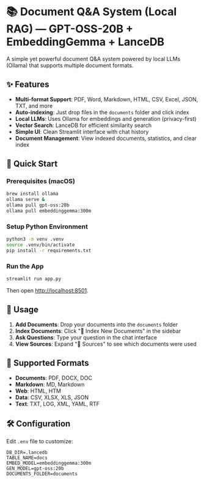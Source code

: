 # 📚 Document Q&A System (Local RAG) — GPT-OSS-20B + EmbeddingGemma + LanceDB

A simple yet powerful document Q&A system powered by local LLMs (Ollama) that supports multiple document formats.

## ✨ Features

- **Multi-format Support**: PDF, Word, Markdown, HTML, CSV, Excel, JSON, TXT, and more
- **Auto-indexing**: Just drop files in the `documents` folder and click index
- **Local LLMs**: Uses Ollama for embeddings and generation (privacy-first)
- **Vector Search**: LanceDB for efficient similarity search  
- **Simple UI**: Clean Streamlit interface with chat history
- **Document Management**: View indexed documents, statistics, and clear index

## 🚀 Quick Start

### Prerequisites (macOS)

```bash
brew install ollama
ollama serve &
ollama pull gpt-oss:20b
ollama pull embeddinggemma:300m
```

### Setup Python Environment

```bash
python3 -m venv .venv
source .venv/bin/activate
pip install -r requirements.txt
```

### Run the App

```bash
streamlit run app.py
```

Then open [http://localhost:8501](http://localhost:8501).

## 📁 Usage

1. **Add Documents**: Drop your documents into the `documents` folder
2. **Index Documents**: Click "🔄 Index New Documents" in the sidebar
3. **Ask Questions**: Type your question in the chat interface
4. **View Sources**: Expand "📖 Sources" to see which documents were used

## 📄 Supported Formats

- **Documents**: PDF, DOCX, DOC
- **Markdown**: MD, Markdown  
- **Web**: HTML, HTM
- **Data**: CSV, XLSX, XLS, JSON
- **Text**: TXT, LOG, XML, YAML, RTF

## 🛠️ Configuration

Edit `.env` file to customize:
```env
DB_DIR=.lancedb
TABLE_NAME=docs
EMBED_MODEL=embeddinggemma:300m
GEN_MODEL=gpt-oss:20b
DOCUMENTS_FOLDER=documents
```
